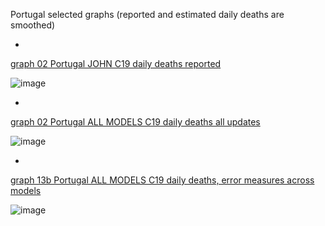 Portugal selected graphs (reported and estimated daily deaths are smoothed) 

*

[graph 02 Portugal JOHN C19 daily deaths reported](https://github.com/pourmalek/CovidLongitudinal/blob/main/output/countries/Portugal/graph%2002%20Portugal%20JOHN%20C19%20daily%20deaths%20reported.pdf)

![image](https://github.com/pourmalek/CovidLongitudinal/assets/30849720/44fcddef-0e23-44c3-b5da-d755dc03e140)

*

[graph 02 Portugal ALL MODELS C19 daily deaths all updates](https://github.com/pourmalek/CovidLongitudinal/blob/main/output/countries/Portugal/graph%2002%20Portugal%20ALL%20MODELS%20C19%20daily%20deaths%20all%20updates.pdf)

![image](https://github.com/pourmalek/CovidLongitudinal/assets/30849720/1419f100-350d-496a-941a-a4039cfde5b8)

*

[graph 13b Portugal ALL MODELS C19 daily deaths, error measures across models](https://github.com/pourmalek/CovidLongitudinal/blob/main/output/countries/Portugal/graph%2013b%20Portugal%20ALL%20MODELS%20C19%20daily%20deaths%2C%20error%20measures%20across%20models.pdf)

![image](https://github.com/pourmalek/CovidLongitudinal/assets/30849720/cfceabd1-d66b-4442-95a8-4660341c080e)
